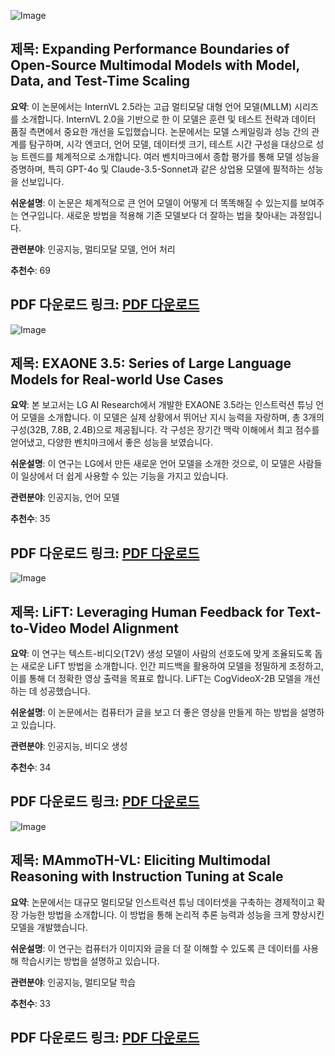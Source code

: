 ![Image](https://cdn-thumbnails.huggingface.co/social-thumbnails/papers/2412.05271.png)
## 제목: Expanding Performance Boundaries of Open-Source Multimodal Models with Model, Data, and Test-Time Scaling

**요약**: 이 논문에서는 InternVL 2.5라는 고급 멀티모달 대형 언어 모델(MLLM) 시리즈를 소개합니다. InternVL 2.0을 기반으로 한 이 모델은 훈련 및 테스트 전략과 데이터 품질 측면에서 중요한 개선을 도입했습니다. 논문에서는 모델 스케일링과 성능 간의 관계를 탐구하며, 시각 엔코더, 언어 모델, 데이터셋 크기, 테스트 시간 구성을 대상으로 성능 트렌드를 체계적으로 소개합니다. 여러 벤치마크에서 종합 평가를 통해 모델 성능을 증명하며, 특히 GPT-4o 및 Claude-3.5-Sonnet과 같은 상업용 모델에 필적하는 성능을 선보입니다.

**쉬운설명**: 이 논문은 체계적으로 큰 언어 모델이 어떻게 더 똑똑해질 수 있는지를 보여주는 연구입니다. 새로운 방법을 적용해 기존 모델보다 더 잘하는 법을 찾아내는 과정입니다.

**관련분야**: 인공지능, 멀티모달 모델, 언어 처리

**추천수**: 69

**PDF 다운로드 링크**: [PDF 다운로드](https://arxiv.org/pdf/2412.05271)
---

![Image](https://cdn-thumbnails.huggingface.co/social-thumbnails/papers/2412.04862.png)

## 제목: EXAONE 3.5: Series of Large Language Models for Real-world Use Cases

**요약**: 본 보고서는 LG AI Research에서 개발한 EXAONE 3.5라는 인스트럭션 튜닝 언어 모델을 소개합니다. 이 모델은 실제 상황에서 뛰어난 지시 능력을 자랑하며, 총 3개의 구성(32B, 7.8B, 2.4B)으로 제공됩니다. 각 구성은 장기간 맥락 이해에서 최고 점수를 얻어냈고, 다양한 벤치마크에서 좋은 성능을 보였습니다.

**쉬운설명**: 이 연구는 LG에서 만든 새로운 언어 모델을 소개한 것으로, 이 모델은 사람들이 일상에서 더 쉽게 사용할 수 있는 기능을 가지고 있습니다.

**관련분야**: 인공지능, 언어 모델

**추천수**: 35

**PDF 다운로드 링크**: [PDF 다운로드](https://arxiv.org/pdf/2412.04862)
---

![Image](https://cdn-thumbnails.huggingface.co/social-thumbnails/papers/2412.04814.png)

## 제목: LiFT: Leveraging Human Feedback for Text-to-Video Model Alignment

**요약**: 이 연구는 텍스트-비디오(T2V) 생성 모델이 사람의 선호도에 맞게 조율되도록 돕는 새로운 LiFT 방법을 소개합니다. 인간 피드백을 활용하여 모델을 정밀하게 조정하고, 이를 통해 더 정확한 영상 출력을 목표로 합니다. LiFT는 CogVideoX-2B 모델을 개선하는 데 성공했습니다.

**쉬운설명**: 이 논문에서는 컴퓨터가 글을 보고 더 좋은 영상을 만들게 하는 방법을 설명하고 있습니다.

**관련분야**: 인공지능, 비디오 생성

**추천수**: 34

**PDF 다운로드 링크**: [PDF 다운로드](https://arxiv.org/pdf/2412.04814)
---

![Image](https://cdn-thumbnails.huggingface.co/social-thumbnails/papers/2412.05237.png)

## 제목: MAmmoTH-VL: Eliciting Multimodal Reasoning with Instruction Tuning at Scale

**요약**: 논문에서는 대규모 멀티모달 인스트럭션 튜닝 데이터셋을 구축하는 경제적이고 확장 가능한 방법을 소개합니다. 이 방법을 통해 논리적 추론 능력과 성능을 크게 향상시킨 모델을 개발했습니다.

**쉬운설명**: 이 연구는 컴퓨터가 이미지와 글을 더 잘 이해할 수 있도록 큰 데이터를 사용해 학습시키는 방법을 설명하고 있습니다.

**관련분야**: 인공지능, 멀티모달 학습

**추천수**: 33

**PDF 다운로드 링크**: [PDF 다운로드](https://arxiv.org/pdf/2412.05237)
---